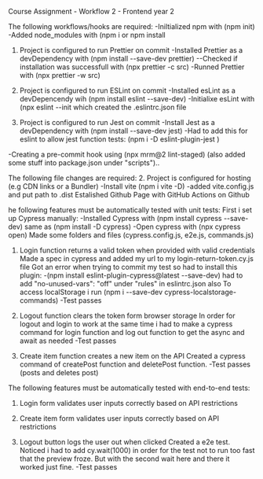 Course Assignment - Workflow 2 - Frontend year 2

The following workflows/hooks are required:
-Iniltialized npm with (npm init)
-Added node_modules with (npm i or npm install

1.	Project is configured to run Prettier on commit 
-Installed Prettier as a devDependency with (npm install --save-dev prettier)
--Checked if installation was successfull with (npx prettier -c src)
-Runned Prettier with (npx prettier -w src)

2.	Project is configured to run ESLint on commit 
-Installed esLint as a devDepencendy wih (npm install eslint --save-dev)
-Initialixe esLint with (npx eslint --init
which created the .eslintrc.json file

3.	Project is configured to run Jest on commit 
-Install Jest as a devDependency with (npm install --save-dev jest)
-Had to add this for eslint to allow jest function tests: (npm i -D eslint-plugin-jest
)

-Creating a pre-commit hook using (npx mrm@2 lint-staged)
(also added some stuff into package.json under "scripts")..


The following file changes are required:
2.	Project is configured for hosting (e.g CDN links or a Bundler)
-Install vite (npm i vite -D)
-added vite.config.js and put path to .dist
Estalished Github Page with GitHub Actions on Github


he following features must be automatically tested with unit tests:
First i set up Cypress manually:
-Installed Cypress with (npm install cypress --save-dev) same as (npm install -D cypress)
-Open cypress with (npx cypress open)
Made some folders and files (cypress.config.js, e2e.js, commands.js)


1.	Login function returns a valid token when provided with valid credentials
Made a spec in cypress and added my url to my login-return-token.cy.js file
Got an error when trying to commit my test so had to install this plugin:
-(npm install eslint-plugin-cypress@latest --save-dev)
had to add "no-unused-vars": "off" under "rules" in eslintrc.json also
To access localStorage i run (npm i --save-dev cypress-localstorage-commands)
-Test passes


2.	Logout function clears the token form browser storage
In order for logout and login to work at the same time i
had to make a cypress command for login function and log out function to get the 
async and await as needed
-Test passes

3.	Create item function creates a new item on the API
Created a cypress command of createPost function and deletePost function.
-Test passes (posts and deletes post)





The following features must be automatically tested with end-to-end tests:
1.	Login form validates user inputs correctly based on API restrictions

2.	Create item form validates user inputs correctly based on API restrictions

3.	Logout button logs the user out when clicked
Created a e2e test. Noticed i had to add cy.wait(1000) in order for the test not to run too fast that the preview froze. But with the second wait here and there it worked just fine.
-Test passes
